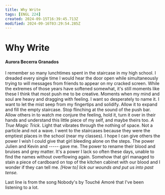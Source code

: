 ```yaml
---
title: Why Write
tags: [ENGL 224]
created: 2024-09-15T16:39:45.713Z
modified: 2024-09-16T03:29:54.285Z
---
```


# Why Write
#### Aurora Becerra Granados

I remember so many lunchtimes spent in the staircase in my high school. I dreaded every single time I would hear the door open while simultaneously trying to will messages from friends to appear on my cracked screen. While the extremes of those years have softened somewhat, it's still moments like these I think that most push me to be creative. Moments when my mind and soul are heavy and dragging with feeling. I want so desperately to name it. I want to let the mist seep from my fingertips and solidify. Allow it to expand and fill the empty staircase. Stop flinching at the sound of the push bar. Allow others in to watch me conjure the feeling, hold it, turn it over in their hands and understand this little piece of my self, and maybe theirs too. *A True Magic Trick*. Light that vibrates through the nothing of space. Not a particle and not a wave. I went to the staircases because they were the emptiest places in the school (near my classes). I hope I can give others the power I wish I could give that girl bleeding alone on the steps. The power Julien and Kevin and ----- gave me. The power to rename their blood and bruises and grey matter. It's a power I lack so often these days, unable to find the names without overflowing again. Somehow that girl managed to stain a piece of cardboard on top of the kitchen cabinet with our blood and I wonder if they can tell me. _[How to] lick our wounds and put us into past tense._

Last line is from the song Nobody's by Touché Amoré that I've been listening to a lot.
